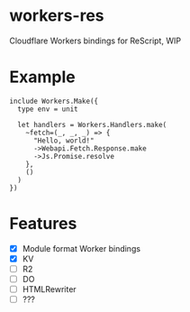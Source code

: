# workers-res

Cloudflare Workers bindings for ReScript, WIP

# Example

```res
include Workers.Make({
  type env = unit

  let handlers = Workers.Handlers.make(
    ~fetch=(_, _, _) => {
      "Hello, world!"
      ->Webapi.Fetch.Response.make
      ->Js.Promise.resolve
    },
    ()
  )
})
```

# Features

- [x] Module format Worker bindings
- [x] KV
- [ ] R2
- [ ] DO
- [ ] HTMLRewriter
- [ ] ???

